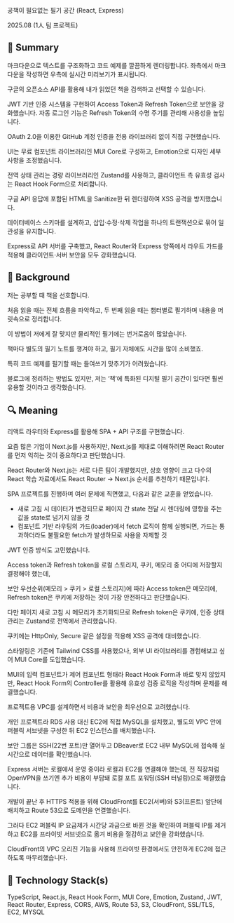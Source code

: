 공책이 필요없는 필기 공간 (React, Express)

2025.08 (1人 팀 프로젝트)

## 📌 Summary

마크다운으로 텍스트를 구조화하고 코드 예제를 깔끔하게 렌더링합니다. 좌측에서 마크다운을 작성하면 우측에 실시간 미리보기가 표시됩니다.

구글의 오픈소스 API를 활용해 내가 읽었던 책을 검색하고 선택할 수 있습니다.

JWT 기반 인증 시스템을 구현하여 Access Token과 Refresh Token으로 보안을 강화했습니다. 자동 로그인 기능은 Refresh Token의 수명 주기를 관리해 사용성을 높입니다.

OAuth 2.0을 이용한 GitHub 계정 인증을 전용 라이브러리 없이 직접 구현했습니다.

UI는 무료 컴포넌트 라이브러리인 MUI Core로 구성하고, Emotion으로 디자인 세부 사항을 조정했습니다.

전역 상태 관리는 경량 라이브러리인 Zustand를 사용하고, 클라이언트 측 유효성 검사는 React Hook Form으로 처리합니다.

구글 API 응답에 포함된 HTML을 Sanitize한 뒤 렌더링하여 XSS 공격을 방지했습니다.

데이터베이스 스키마를 설계하고, 삽입·수정·삭제 작업을 하나의 트랜잭션으로 묶어 일관성을 유지합니다.

Express로 API 서버를 구축했고, React Router와 Express 양쪽에서 라우트 가드를 적용해 클라이언트·서버 보안을 모두 강화했습니다.


## 🤔 Background

저는 공부할 때 책을 선호합니다. 

처음 읽을 때는 전체 흐름을 파악하고, 두 번째 읽을 때는 챕터별로 필기하며 내용을 머릿속으로 정리합니다. 

이 방법이 저에게 잘 맞지만 물리적인 필기에는 번거로움이 많았습니다. 

책마다 별도의 필기 노트를 챙겨야 하고, 필기 자체에도 시간을 많이 소비했죠. 

특히 코드 예제를 필기할 때는 들여쓰기 맞추기가 어려웠습니다. 

블로그에 정리하는 방법도 있지만, 저는 ‘책’에 특화된 디지털 필기 공간이 있다면 훨씬 유용할 것이라고 생각했습니다.


## 🔍 Meaning

리액트 라우터와 Express를 활용해 SPA + API 구조를 구현했습니다.

요즘 많은 기업이 Next.js를 사용하지만, Next.js를 제대로 이해하려면 React Router를 먼저 익히는 것이 중요하다고 판단했습니다.

React Router와 Next.js는 서로 다른 팀이 개발했지만, 상호 영향이 크고 다수의 React 학습 자료에서도 React Router → Next.js 순서를 추천하기 때문입니다.

SPA 프로젝트를 진행하며 여러 문제에 직면했고, 다음과 같은 교훈을 얻었습니다.

- 새로 고침 시 데이터가 변경되므로 페이지 간 state 전달 시 렌더링에 영향을 주는 값을 state로 넘기지 않을 것
- 컴포넌트 기반 라우팅의 가드(loader)에서 fetch 로직이 함께 실행되면, 가드는 통과하더라도 불필요한 fetch가 발생하므로 사용을 자제할 것

JWT 인증 방식도 고민했습니다. 

Access token과 Refresh token을 로컬 스토리지, 쿠키, 메모리 중 어디에 저장할지 결정해야 했는데, 

보안 우선순위(메모리 > 쿠키 > 로컬 스토리지)에 따라 Access token은 메모리에, Refresh token은 쿠키에 저장하는 것이 가장 안전하다고 판단했습니다. 

다만 페이지 새로 고침 시 메모리가 초기화되므로 Refresh token은 쿠키에, 인증 상태 관리는 Zustand로 전역에서 관리했습니다. 

쿠키에는 HttpOnly, Secure 같은 설정을 적용해 XSS 공격에 대비했습니다.

스타일링은 기존에 Tailwind CSS를 사용했으나, 외부 UI 라이브러리를 경험해보고 싶어 MUI Core를 도입했습니다. 

MUI의 입력 컴포넌트가 제어 컴포넌트 형태라 React Hook Form과 바로 맞지 않았지만, React Hook Form의 Controller를 활용해 유효성 검증 로직을 작성하며 문제를 해결했습니다.

프로젝트용 VPC를 설계하면서 비용과 보안을 최우선으로 고려했습니다. 

개인 프로젝트라 RDS 사용 대신 EC2에 직접 MySQL을 설치했고, 별도의 VPC 안에 퍼블릭 서브넷을 구성한 뒤 EC2 인스턴스를 배치했습니다.

보안 그룹은 SSH(22번 포트)만 열어두고 DBeaver로 EC2 내부 MySQL에 접속해 실시간으로 데이터를 확인했습니다.

Express 서버는 로컬에서 운영 중이라 로컬과 EC2를 연결해야 했는데, 전 직장처럼 OpenVPN을 쓰기엔 추가 비용이 부담돼 로컬 포트 포워딩(SSH 터널링)으로 해결했습니다.

개발이 끝난 후 HTTPS 적용을 위해 CloudFront를 EC2(서버)와 S3(프론트) 앞단에 배치하고 Route 53으로 도메인을 연결했습니다. 

그러다 EC2 퍼블릭 IP 요금제가 시간당 과금으로 바뀐 것을 확인하여 퍼블릭 IP를 제거하고 EC2를 프라이빗 서브넷으로 옮겨 비용을 절감하고 보안을 강화했습니다.

CloudFront의 VPC 오리진 기능을 사용해 프라이빗 환경에서도 안전하게 EC2에 접근하도록 마무리했습니다.

## 🔨 Technology Stack(s)

TypeScript, React.js, React Hook Form, MUI Core, Emotion, Zustand, JWT, React Router, Express, CORS, AWS, Route 53, S3, CloudFront, SSL/TLS, EC2, MYSQL
